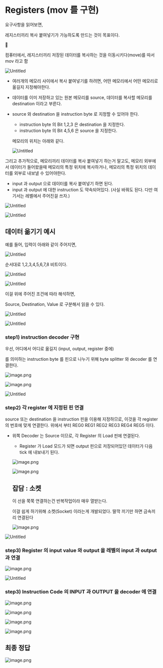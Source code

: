 # Registers (mov 를 구현)

요구사항을 읽어보면,

레지스터끼리 복사 붙여넣기가 가능하도록 만드는 것이 목표이다.


👺

컴퓨터에서, 레지스터끼리 저장된 데이터를 복사하는 것을 이동시키다(move)를 따서 mov 라고 함



![Untitled](Registers%20(mov%20%E1%84%85%E1%85%B3%E1%86%AF%20%E1%84%80%E1%85%AE%E1%84%92%E1%85%A7%E1%86%AB)%201bc80ae0869c8147a9b7ebd8c331e39e/Untitled.png)

- 여러개의 메모리 사이에서 복사 붙여넣기를 하려면, 어떤 메모리에서 어떤 메모리로 옮길지 지정해야한다.
- 데이터를 이미 저장하고 있는 원본 메모리를 source, 데이터를 복사할 메모리를 destination 이라고 부른다.
- source 와 destination 을 instruction byte 로 지정할 수 있어야 한다.
    - instruction byte 의 Bit 1,2,3 은 destination 을 지정한다.
    - instruction byte 의 Bit 4,5,6 은 source 을 지정한다.
    
    메모리의 위치는 아래와 같다.
    
    ![Untitled](Registers%20(mov%20%E1%84%85%E1%85%B3%E1%86%AF%20%E1%84%80%E1%85%AE%E1%84%92%E1%85%A7%E1%86%AB)%201bc80ae0869c8147a9b7ebd8c331e39e/Untitled%201.png)
    

그리고 추가적으로, 메모리끼리 데이터를 복사 붙여넣기 하는거 말고도, 메모리 외부에서 데이터가 들어왔을때 메모리의 특정 위치에 복사하거나, 메모리의 특정 위치의 데이터를 외부로 내보낼 수 있어야한다. 

- input 과 output 으로 데이터를 복사 붙여넣기 하면 된다.
- input 과 output 에 대한 instruction 도 약속되어있다. (사실 바꿔도 된다. 다만 여기서는 레벨에서 주어진걸 쓰자.)

![Untitled](Registers%20(mov%20%E1%84%85%E1%85%B3%E1%86%AF%20%E1%84%80%E1%85%AE%E1%84%92%E1%85%A7%E1%86%AB)%201bc80ae0869c8147a9b7ebd8c331e39e/Untitled%202.png)

![Untitled](Registers%20(mov%20%E1%84%85%E1%85%B3%E1%86%AF%20%E1%84%80%E1%85%AE%E1%84%92%E1%85%A7%E1%86%AB)%201bc80ae0869c8147a9b7ebd8c331e39e/Untitled%203.png)

## 데이터 옮기기 예시

예를 들어, 입력이 아래와 같이 주어지면,

![Untitled](Registers%20(mov%20%E1%84%85%E1%85%B3%E1%86%AF%20%E1%84%80%E1%85%AE%E1%84%92%E1%85%A7%E1%86%AB)%201bc80ae0869c8147a9b7ebd8c331e39e/Untitled%204.png)

순서대로 1,2,3,4,5,6,7,8 비트이다.

![Untitled](Registers%20(mov%20%E1%84%85%E1%85%B3%E1%86%AF%20%E1%84%80%E1%85%AE%E1%84%92%E1%85%A7%E1%86%AB)%201bc80ae0869c8147a9b7ebd8c331e39e/Untitled%205.png)

![Untitled](Registers%20(mov%20%E1%84%85%E1%85%B3%E1%86%AF%20%E1%84%80%E1%85%AE%E1%84%92%E1%85%A7%E1%86%AB)%201bc80ae0869c8147a9b7ebd8c331e39e/Untitled%206.png)

이걸 위에 주어진 조건에 따라 해석하면,

Source, Destination, Value 로 구분해서 읽을 수 있다.

![Untitled](Registers%20(mov%20%E1%84%85%E1%85%B3%E1%86%AF%20%E1%84%80%E1%85%AE%E1%84%92%E1%85%A7%E1%86%AB)%201bc80ae0869c8147a9b7ebd8c331e39e/Untitled%207.png)

![Untitled](Registers%20(mov%20%E1%84%85%E1%85%B3%E1%86%AF%20%E1%84%80%E1%85%AE%E1%84%92%E1%85%A7%E1%86%AB)%201bc80ae0869c8147a9b7ebd8c331e39e/Untitled%208.png)

### step1)  instruction decoder 구현

우선, 어디에서 어디로 옮길지 (input, output, register 중에)

를 의미하는 instruction byte 를 핀으로 나누기 위해 byte splitter 와 decoder 를 연결한다.

![image.png](Registers%20(mov%20%E1%84%85%E1%85%B3%E1%86%AF%20%E1%84%80%E1%85%AE%E1%84%92%E1%85%A7%E1%86%AB)%201bc80ae0869c8147a9b7ebd8c331e39e/image.png)

![image.png](Registers%20(mov%20%E1%84%85%E1%85%B3%E1%86%AF%20%E1%84%80%E1%85%AE%E1%84%92%E1%85%A7%E1%86%AB)%201bc80ae0869c8147a9b7ebd8c331e39e/image%201.png)

![Untitled](Registers%20(mov%20%E1%84%85%E1%85%B3%E1%86%AF%20%E1%84%80%E1%85%AE%E1%84%92%E1%85%A7%E1%86%AB)%201bc80ae0869c8147a9b7ebd8c331e39e/Untitled%209.png)

### step2)  각 register 에 지정된 핀 연결

source 또는 destination 을 instruction 핀을 이용해 지정하므로, 이것을 각 register 의 번호에 맞게 연결한다. 위에서 부터 REG0 REG1 REG2 REG3 REG4 REG5 이다.

- 위쪽 Decoder 는 Source 이므로, 각 Register 의 Load 핀에 연결된다.
    - Register 가 Load 모드가 되면 output 핀으로 저장되어있던 데이터가 다음 tick 에 내보내기 된다.
    
    ![image.png](Registers%20(mov%20%E1%84%85%E1%85%B3%E1%86%AF%20%E1%84%80%E1%85%AE%E1%84%92%E1%85%A7%E1%86%AB)%201bc80ae0869c8147a9b7ebd8c331e39e/image%202.png)
    
    ![image.png](Registers%20(mov%20%E1%84%85%E1%85%B3%E1%86%AF%20%E1%84%80%E1%85%AE%E1%84%92%E1%85%A7%E1%86%AB)%201bc80ae0869c8147a9b7ebd8c331e39e/image%203.png)
    
    ## 잡담 : 소켓
    
    이 선을 쭉쭉 연결하는건 반복작업이라 매우 열받는다.
    
    이걸 쉽게 하기위해 소켓(Socket) 이라는게 개발되었다. 딸깍 끼기만 하면 금속끼리 연결된다
    
    ![image.png](Registers%20(mov%20%E1%84%85%E1%85%B3%E1%86%AF%20%E1%84%80%E1%85%AE%E1%84%92%E1%85%A7%E1%86%AB)%201bc80ae0869c8147a9b7ebd8c331e39e/image%204.png)
    

![Untitled](Registers%20(mov%20%E1%84%85%E1%85%B3%E1%86%AF%20%E1%84%80%E1%85%AE%E1%84%92%E1%85%A7%E1%86%AB)%201bc80ae0869c8147a9b7ebd8c331e39e/Untitled%2010.png)

### step3) Register 의 input value 와 output 을 레벨의 input 과 output 과 연결

![image.png](Registers%20(mov%20%E1%84%85%E1%85%B3%E1%86%AF%20%E1%84%80%E1%85%AE%E1%84%92%E1%85%A7%E1%86%AB)%201bc80ae0869c8147a9b7ebd8c331e39e/image%205.png)

![Untitled](Registers%20(mov%20%E1%84%85%E1%85%B3%E1%86%AF%20%E1%84%80%E1%85%AE%E1%84%92%E1%85%A7%E1%86%AB)%201bc80ae0869c8147a9b7ebd8c331e39e/Untitled%2011.png)

### step3) Instruction Code 의 INPUT 과 OUTPUT 을 decoder 에 연결

![image.png](Registers%20(mov%20%E1%84%85%E1%85%B3%E1%86%AF%20%E1%84%80%E1%85%AE%E1%84%92%E1%85%A7%E1%86%AB)%201bc80ae0869c8147a9b7ebd8c331e39e/image%206.png)

![image.png](Registers%20(mov%20%E1%84%85%E1%85%B3%E1%86%AF%20%E1%84%80%E1%85%AE%E1%84%92%E1%85%A7%E1%86%AB)%201bc80ae0869c8147a9b7ebd8c331e39e/image%207.png)

![image.png](Registers%20(mov%20%E1%84%85%E1%85%B3%E1%86%AF%20%E1%84%80%E1%85%AE%E1%84%92%E1%85%A7%E1%86%AB)%201bc80ae0869c8147a9b7ebd8c331e39e/image%208.png)

![image.png](Registers%20(mov%20%E1%84%85%E1%85%B3%E1%86%AF%20%E1%84%80%E1%85%AE%E1%84%92%E1%85%A7%E1%86%AB)%201bc80ae0869c8147a9b7ebd8c331e39e/image%209.png)

## 최종 정답

![image.png](Registers%20(mov%20%E1%84%85%E1%85%B3%E1%86%AF%20%E1%84%80%E1%85%AE%E1%84%92%E1%85%A7%E1%86%AB)%201bc80ae0869c8147a9b7ebd8c331e39e/image%2010.png)